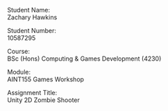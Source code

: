 
Student Name:  
Zachary Hawkins  
  
Student Number:  
10587295  
  
Course:  
BSc (Hons) Computing & Games Development (4230)  
  
Module:  
AINT155 Games Workshop  
  
Assignment Title:  
Unity 2D Zombie Shooter  

